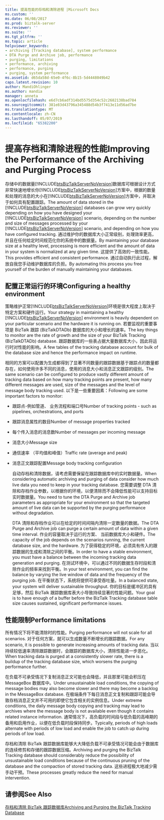 ```yaml
---
title: 提高性能的存档和清除进程 |Microsoft Docs
ms.custom: ''
ms.date: 06/08/2017
ms.prod: biztalk-server
ms.reviewer: ''
ms.suite: ''
ms.tgt_pltfrm: ''
ms.topic: article
helpviewer_keywords:
- archiving [Tracking database], system performance
- DTA Purge and Archive job, performance
- purging, limitations
- performance, archiving
- performance, purging
- purging, system performance
ms.assetid: d65da58d-65e0-4f6c-8b15-5d4448049b42
caps.latest.revision: 10
author: MandiOhlinger
ms.author: mandia
manager: anneta
ms.openlocfilehash: e6d7cb6adf314bd5575d354c52c2682138bad784
ms.sourcegitcommit: 381e83d43796a345488d54b3f7413e11d56ad7be
ms.translationtype: MT
ms.contentlocale: zh-CN
ms.lasthandoff: 05/07/2019
ms.locfileid: "65382200"
---
```

# <a name="improving-the-performance-of-the-archiving-and-purging-process"></a><span data-ttu-id="148af-102">提高存档和清除进程的性能</span><span class="sxs-lookup"><span data-stu-id="148af-102">Improving the Performance of the Archiving and Purging Process</span></span>
<span data-ttu-id="148af-103">存储中的数据量[!INCLUDE[btsBizTalkServerNoVersion](../includes/btsbiztalkservernoversion-md.md)]数据库可根据设计方式非常快速地增长你[!INCLUDE[btsBizTalkServerNoVersion](../includes/btsbiztalkservernoversion-md.md)]方案中，根据的数量和处理的消息的大小在[!INCLUDE[btsBizTalkServerNoVersion](../includes/btsbiztalkservernoversion-md.md)]方案中，并取决于如何具有配置跟踪。</span><span class="sxs-lookup"><span data-stu-id="148af-103">The amount of data stored in the [!INCLUDE[btsBizTalkServerNoVersion](../includes/btsbiztalkservernoversion-md.md)] databases can grow very quickly depending on how you have designed your [!INCLUDE[btsBizTalkServerNoVersion](../includes/btsbiztalkservernoversion-md.md)] scenario, depending on the number and size of messages processed by your [!INCLUDE[btsBizTalkServerNoVersion](../includes/btsbiztalkservernoversion-md.md)] scenario, and depending on how you have configured tracking.</span></span> <span data-ttu-id="148af-104">通过维护你的数据库大小正常级别，处理效率更高，并且在任何给定时间规范化你的系统中的数据量。</span><span class="sxs-lookup"><span data-stu-id="148af-104">By maintaining your database size at a healthy level, processing is more efficient and the amount of data in your system is normalized at any given time.</span></span> <span data-ttu-id="148af-105">这提供了高效的一致性能。</span><span class="sxs-lookup"><span data-stu-id="148af-105">This provides efficient and consistent performance.</span></span> <span data-ttu-id="148af-106">通过自动执行此过程，解放自我您手动维护数据库的负担。</span><span class="sxs-lookup"><span data-stu-id="148af-106">By automating this process you free yourself of the burden of manually maintaining your databases.</span></span>  
  
## <a name="configuring-a-healthy-environment"></a><span data-ttu-id="148af-107">配置正常运行的环境</span><span class="sxs-lookup"><span data-stu-id="148af-107">Configuring a healthy environment</span></span>  
 <span data-ttu-id="148af-108">策略维护正常[!INCLUDE[btsBizTalkServerNoVersion](../includes/btsbiztalkservernoversion-md.md)]环境是很大程度上取决于特定方案和硬件运行。</span><span class="sxs-lookup"><span data-stu-id="148af-108">Your strategy in maintaining a healthy [!INCLUDE[btsBizTalkServerNoVersion](../includes/btsbiztalkservernoversion-md.md)] environment is heavily dependent on your particular scenario and the hardware it is running on.</span></span> <span data-ttu-id="148af-109">若要监视的重要事项是 BizTalk 跟踪 (BizTalkDTADb) 数据库的大小和增长的速率。</span><span class="sxs-lookup"><span data-stu-id="148af-109">The key things to monitor are the rate of growth and the size of your BizTalk Tracking (BizTalkDTADb) database.</span></span> <span data-ttu-id="148af-110">跟踪数据库的一些表占据大量数据库大小，因此将运行时对性能的影响。</span><span class="sxs-lookup"><span data-stu-id="148af-110">A few tables of the tracking database account for bulk of the database size and hence the performance impact on runtime.</span></span>  
  
 <span data-ttu-id="148af-111">相同的方案可以配置为生成都得到了显著不同数量的跟踪数据基于跟踪点的数量都存在，如何使用许多不同的消息，使用的消息大小和消息正文跟踪的级别。</span><span class="sxs-lookup"><span data-stu-id="148af-111">The same scenario can be configured to produce vastly different amount of tracking data based on how many tracking points are present, how many different messages are used, size of the messages and the level of message body tracking used.</span></span> <span data-ttu-id="148af-112">以下是一些重要因素：</span><span class="sxs-lookup"><span data-stu-id="148af-112">Following are some important factors to monitor:</span></span>  
  
- <span data-ttu-id="148af-113">跟踪点-例如管道、 业务流程和端口号</span><span class="sxs-lookup"><span data-stu-id="148af-113">Number of tracking points - such as pipelines, orchestrations, and ports</span></span>  
  
- <span data-ttu-id="148af-114">跟踪消息属性的数目</span><span class="sxs-lookup"><span data-stu-id="148af-114">Number of message properties tracked</span></span>  
  
- <span data-ttu-id="148af-115">每个传入消息的消息数</span><span class="sxs-lookup"><span data-stu-id="148af-115">Number of messages per incoming message</span></span>  
  
- <span data-ttu-id="148af-116">消息大小</span><span class="sxs-lookup"><span data-stu-id="148af-116">Message size</span></span>  
  
- <span data-ttu-id="148af-117">通信速率 （平均值和峰值）</span><span class="sxs-lookup"><span data-stu-id="148af-117">Traffic rate (average and peak)</span></span>  
  
- <span data-ttu-id="148af-118">消息正文跟踪配置</span><span class="sxs-lookup"><span data-stu-id="148af-118">Message body tracking configuration</span></span>  
  
  <span data-ttu-id="148af-119">自动存档和清除数据，请考虑需要保留在跟踪数据库中的实时数据量。</span><span class="sxs-lookup"><span data-stu-id="148af-119">When considering automatic archiving and purging of data consider how much live data you need to keep in your tracking database.</span></span> <span data-ttu-id="148af-120">您需要调整 DTA 清除和存档作业参数，以根据你的环境，以便清除而不会降低性能可以支持目标实时数据量。</span><span class="sxs-lookup"><span data-stu-id="148af-120">You need to tune the DTA Purge and Archive job parameters as appropriate for your environment so that the targeted amount of live data can be supported by the purging performance without degradation.</span></span>  
  
  <span data-ttu-id="148af-121">DTA 清除和存档作业可以在给定的时间间隔内清除一定数量的数据。</span><span class="sxs-lookup"><span data-stu-id="148af-121">The DTA Purge and Archive job can purge a certain amount of data within a given time interval.</span></span> <span data-ttu-id="148af-122">作业的容量取决于运行的方案、 当前数据库大小和硬件。</span><span class="sxs-lookup"><span data-stu-id="148af-122">The capacity of the job depends on the scenarios running, the current database size, and the hardware.</span></span> <span data-ttu-id="148af-123">为了获得稳定的环境，必须具有传入的跟踪数据的生成和清除之间的平衡。</span><span class="sxs-lookup"><span data-stu-id="148af-123">In order to have a stable environment, you must have a balance between the incoming tracking data generation and purging.</span></span> <span data-ttu-id="148af-124">在测试环境中，可以通过不同的数据生存时段和清除作业的频率来找到平衡。</span><span class="sxs-lookup"><span data-stu-id="148af-124">In your test environment, you can find the balance by varying the live window of data and the frequency of the purging job.</span></span> <span data-ttu-id="148af-125">在平衡状态下，系统将提供可承受吞吐量。</span><span class="sxs-lookup"><span data-stu-id="148af-125">In a balanced state, your system will deliver sustainable throughput.</span></span> <span data-ttu-id="148af-126">你的目标是缓冲区的具有足够，然后 BizTalk 跟踪数据库表大小导致持续显著的性能问题。</span><span class="sxs-lookup"><span data-stu-id="148af-126">Your goal is to have enough of a buffer before the BizTalk Tracking database table size causes sustained, significant performance issues.</span></span>  
  
## <a name="performance-limitations"></a><span data-ttu-id="148af-127">性能限制</span><span class="sxs-lookup"><span data-stu-id="148af-127">Performance limitations</span></span>  
 <span data-ttu-id="148af-128">所有情况下将不能清除时的性能。</span><span class="sxs-lookup"><span data-stu-id="148af-128">Purging performance will not scale for all scenarios.</span></span> <span data-ttu-id="148af-129">对于任何方案，就可以生成数量不断增长的跟踪数据。</span><span class="sxs-lookup"><span data-stu-id="148af-129">For any scenario, it is possible to generate increasing amounts of tracking data.</span></span> <span data-ttu-id="148af-130">当以持续较低速率清除跟踪数据时，会跟踪的数据库大小，清除性能进一步恶化。</span><span class="sxs-lookup"><span data-stu-id="148af-130">When tracking data is purged at a consistently slower rate, there is a buildup of the tracking database size, which worsens the purging performance further.</span></span>  
  
 <span data-ttu-id="148af-131">在负载不可承受情况下复制消息正文可能也会降低，并且那里可能会积压在 MessageBox 数据库中。</span><span class="sxs-lookup"><span data-stu-id="148af-131">Under unsustainable load conditions, the copying of message bodies may also become slower and there may become a backlog in the MessageBox database.</span></span> <span data-ttu-id="148af-132">在极端条件下每日消息正文复制和跟踪可能会导致存档消息正文并不可用的即使它包含相关的实例信息。</span><span class="sxs-lookup"><span data-stu-id="148af-132">Under extreme conditions, the daily message body copying and tracking may lead to archives where the message body is not available even though it contains related instance information.</span></span> <span data-ttu-id="148af-133">通常情况下，高负载的时间段与低负载的高峰期的备用和启用作业，以便在低负载时段保持同步。</span><span class="sxs-lookup"><span data-stu-id="148af-133">Typically, periods of high loads alternate with periods of low load and enable the job to catch up during periods of low load.</span></span>  
  
 <span data-ttu-id="148af-134">存档和清除 BizTalk 跟踪数据库能够大大降低负载不可承受情况可能会由于数据库的连续修剪和存储的跟踪数据压缩。</span><span class="sxs-lookup"><span data-stu-id="148af-134">Archiving and purging the BizTalk Tracking database should considerably reduce the possibility of unsustainable load conditions because of the continuous pruning of the database and the compaction of stored tracking data.</span></span> <span data-ttu-id="148af-135">这些进程极大地减少需手动干预。</span><span class="sxs-lookup"><span data-stu-id="148af-135">These processes greatly reduce the need for manual intervention.</span></span>  
  
## <a name="see-also"></a><span data-ttu-id="148af-136">请参阅</span><span class="sxs-lookup"><span data-stu-id="148af-136">See Also</span></span>  
 [<span data-ttu-id="148af-137">存档和清除 BizTalk 跟踪数据库</span><span class="sxs-lookup"><span data-stu-id="148af-137">Archiving and Purging the BizTalk Tracking Database</span></span>](../core/archiving-and-purging-the-biztalk-tracking-database.md)